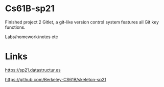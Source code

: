 # Cs61B-sp21
 Finished project 2 Gitlet, a git-like version control system features all Git key functions.
 
 Labs/homework/notes etc

# Links
https://sp21.datastructur.es

https://github.com/Berkeley-CS61B/skeleton-sp21
